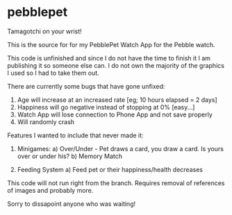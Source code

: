 pebblepet
=========

Tamagotchi on your wrist!


This is the source for for my PebblePet Watch App for the Pebble watch.

This code is unfinished and since I do not have the time to finish it I am publishing it so someone else can.
I do not own the majority of the graphics I used so I had to take them out.

There are currently some bugs that have gone unfixed:

1) Age will increase at an increased rate [eg; 10 hours elapsed = 2 days]
2) Happiness will go negative instead of stopping at 0% [easy...]
3) Watch App will lose connection to Phone App and not save properly
4) Will randomly crash

Features I wanted to include that never made it:

1) Minigames:
  a) Over/Under - Pet draws a card, you draw a card. Is yours over or under his?
  b) Memory Match
  
2) Feeding System
  a) Feed pet or their happiness/health decreases
  
  
This code will not run right from the branch. Requires removal of references of images and probably more.

Sorry to dissapoint anyone who was waiting!
